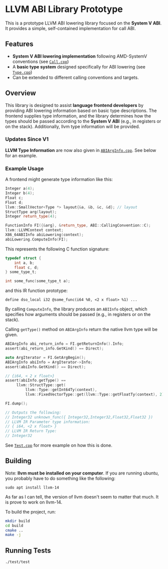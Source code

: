 # LLVM ABI Library Prototype  

This is a prototype LLVM ABI lowering library focused on the **System V ABI**. It provides a simple, self-contained implementation for call ABI. 

## Features  

- **System V ABI lowering implementation** following AMD-SystemV conventions  (see [`Call.cpp`](./src/Call.cpp))  
- A **basic type system** designed specifically for ABI lowering (see [`Type.cpp`](./src/Type.cpp))  
- Can be extended to different calling conventions and targets.

## Overview  

This library is designed to assist **language frontend developers** by providing ABI lowering information based on basic type descriptions. The frontend supplies type information, and the library determines how the types should be passed according to the **System V ABI** (e.g., in registers or on the stack).  Additionally, llvm type information will be provided.

### Updates Since V1

**LLVM Type Information** are now also given in [`ABIArgInfo.cpp`](./src/Function.cpp). See below for an example.

### Example Usage  

A frontend might generate type information like this:  

```cpp
Integer a(4);
Integer b(4);
Float c;
Float d;
llvm::SmallVector<Type *> layout{&a, &b, &c, &d}; // layout
StructType arg(layout);
Integer return_type(4);

FunctionInfo FI({&arg}, &return_type, ABI::CallingConvention::C);
llvm::LLVMContext context;
X86_64ABIInfo abiLowering(context);
abiLowering.ComputeInfo(FI);
```

This represents the following C function signature:

```c
typedef struct {
    int a, b;
    float c, d;
} some_type_t;

int some_func(some_type_t a);
```

and this IR function prototype:
```
define dso_local i32 @some_func(i64 %0, <2 x float> %1) ...
```

By calling `ComputeInfo`, the library produces an `ABIInfo` object, which specifies how arguments should be passed (e.g., in registers or on the stack).

Calling `getType()` method on `ABIArgInfo` return the native llvm type will be given.

```c
ABIArgInfo abi_return_info = FI.getReturnInfo().Info;
assert(abi_return_info.GetKind() == Direct);

auto ArgIterator = FI.GetArgBegin();
ABIArgInfo abiInfo = ArgIterator->Info;
assert(abiInfo.GetKind() == Direct);

// {i64, < 2 x float>}
assert(abiInfo.getType() ==
     llvm::StructType::get(
         llvm::Type::getInt64Ty(context),
         llvm::FixedVectorType::get(llvm::Type::getFloatTy(context), 2)));

FI.dump();

// Outputs the following: 
// Integer32 unknown_func({ Integer32,Integer32,Float32,Float32 })
// LLVM IR Parameter type information:
// { i64, <2 x float> }
// LLVM IR Return Type:
// Integer32 
```


See [`Test.cpp`](./test/test.cpp) for more example on how this is done.
## Building  

Note: **llvm must be installed on your computer**. If you are running ubuntu, you probably have to do 
something like the following: 

```
sudo apt install llvm-14
```

As far as I can tell, the version of llvm doesn't seem to matter that much. It is prove to work on llvm-14.


To build the project, run:  

```sh
mkdir build
cd build
cmake .. 
make -j
```

## Running Tests

```
./test/test 
``` 
